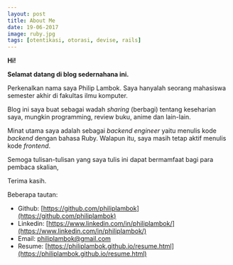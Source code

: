 ```yaml
---
layout: post
title: About Me
date: 19-06-2017
image: ruby.jpg
tags: [otentikasi, otorasi, devise, rails]
---
```



**Hi!** 

**Selamat datang di blog sedernahana ini.** 

Perkenalkan nama saya Philip Lambok. Saya hanyalah seorang mahasiswa semester akhir di fakultas ilmu komputer.

Blog ini saya buat sebagai wadah *sharing* (berbagi) tentang keseharian saya, mungkin programming, review buku, anime dan lain-lain.  

Minat utama saya adalah sebagai *backend engineer* yaitu menulis kode *backend* dengan bahasa Ruby. Walapun itu, saya masih tetap aktif menulis kode *frontend*. 

Semoga tulisan-tulisan yang saya tulis ini dapat bermamfaat bagi para pembaca skalian, 

Terima kasih. 

Beberapa tautan:
- Github: [https://github.com/philiplambok](https://github.com/philiplambok)
- Linkedin: [https://www.linkedin.com/in/philiplambok/](https://www.linkedin.com/in/philiplambok/)
- Email: [philiplambok@gmail.com](mailto:philiplambok@gmail.com) 
- Resume: [https://philiplambok.github.io/resume.html](https://philiplambok.github.io/resume.html)
